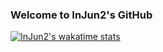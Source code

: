 ### Welcome to InJun2's GitHub

<!--
**InJun2/InJun2** is a ✨ _special_ ✨ repository because its `README.md` (this file) appears on your GitHub profile.

Here are some ideas to get you started:

- 🔭 I’m currently working on ...
- 🌱 I’m currently learning ...
- 👯 I’m looking to collaborate on ...
- 🤔 I’m looking for help with ...
- 💬 Ask me about ...
- 📫 How to reach me: ...
- 😄 Pronouns: ...
- ⚡ Fun fact: ...
-->

[![InJun2's wakatime stats](https://github-readme-stats.vercel.app/api/wakatime?username=InJun2)](https://github.com/anuraghazra/github-readme-stats)

